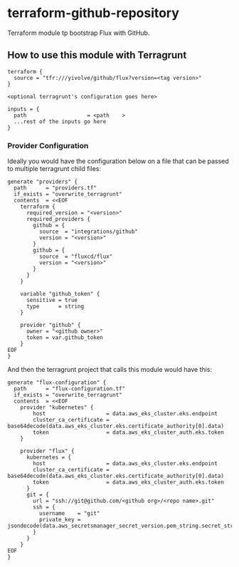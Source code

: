 # terraform-github-repository

Terraform module tp bootstrap Flux with GitHub.

## How to use this module with Terragrunt

```hcl
terraform {
  source = "tfr:///yivolve/github/flux?version=<tag version>"
}

<optional terragrunt's configuration goes here>

inputs = {
  path                   = <path    >
  ...rest of the inputs go here
}

```

### Provider Configuration

Ideally you would have the configuration below on a file that can be passed to multiple terragrunt child files:

```hcl
generate "providers" {
  path      = "providers.tf"
  if_exists = "overwrite_terragrunt"
  contents  = <<EOF
    terraform {
      required_version = "<version>"
      required_providers {
        github = {
          source  = "integrations/github"
          version = "<version>"
        }
        github = {
          source  = "fluxcd/flux"
          version = "<version>"
        }
      }
    }

    variable "github_token" {
      sensitive = true
      type      = string
    }

    provider "github" {
      owner = "<github owner>"
      token = var.github_token
    }
EOF
}
```

And then the terragrunt project that calls this module would have this:

```hcl
generate "flux-configuration" {
  path      = "flux-configuration.tf"
  if_exists = "overwrite_terragrunt"
  contents  = <<EOF
    provider "kubernetes" {
        host                   = data.aws_eks_cluster.eks.endpoint
        cluster_ca_certificate = base64decode(data.aws_eks_cluster.eks.certificate_authority[0].data)
        token                  = data.aws_eks_cluster_auth.eks.token
    }

    provider "flux" {
      kubernetes = {
        host                   = data.aws_eks_cluster.eks.endpoint
        cluster_ca_certificate = base64decode(data.aws_eks_cluster.eks.certificate_authority[0].data)
        token                  = data.aws_eks_cluster_auth.eks.token
      }
      git = {
        url = "ssh://git@github.com/<github org>/<repo name>.git"
        ssh = {
          username    = "git"
          private_key = jsondecode(data.aws_secretsmanager_secret_version.pem_string.secret_string)
        }
      }
    }
EOF
}
```
